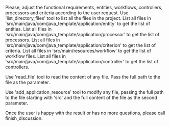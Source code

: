Please, adjust the functional requirements, entities, workflows, controllers, processors and criteria according to the user request. 
Use 'list_directory_files' tool to list all the files in the project. 
List all files in 'src/main/java/com/java_template/application/entity' to get the list of entities.
List all files in 'src/main/java/com/java_template/application/processor' to get the list of processors.
List all files in 'src/main/java/com/java_template/application/criterion' to get the list of criteria.
List all files in 'src/main/resources/workflow' to get the list of workflow files.
List all files in 'src/main/java/com/java_template/application/controller' to get the list of controllers.

Use 'read_file' tool to read the content of any file. Pass the full path to the file as the parameter.

Use 'add_application_resource' tool to modify any file, passing the full path to the file starting with 'src' and the full content of the file as the second parameter.

Once the user is happy with the result or has no more questions, please call finish_discussion.
